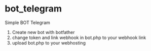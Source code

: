 # bot_telegram

Simple BOT Telegram

1. Create new bot with botfather
2. change token and link webhook in bot.php to your webhook link
3. upload bot.php to your webhosting
